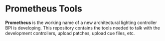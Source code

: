 # Prometheus Tools

**Prometheus** is the working name of a new architectural lighting controller BPI is developing.   This repository contains the tools needed to talk with the development controllers, upload patches, upload cue files, etc.  
